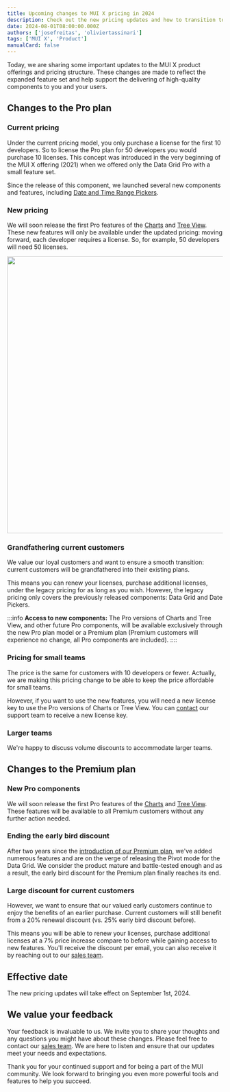 ```yaml
---
title: Upcoming changes to MUI X pricing in 2024
description: Check out the new pricing updates and how to transition to the new model.
date: 2024-08-01T08:00:00.000Z
authors: ['josefreitas', 'oliviertassinari']
tags: ['MUI X', 'Product']
manualCard: false
---
```


Today, we are sharing some important updates to the MUI X product offerings and pricing structure.
These changes are made to reflect the expanded feature set and help support the delivering of high-quality components to you and your users.

## Changes to the Pro plan

### Current pricing

Under the current pricing model, you only purchase a license for the first 10 developers.
So to license the Pro plan for 50 developers you would purchase 10 licenses.
This concept was introduced in the very beginning of the MUI X offering (2021) when we offered only the Data Grid Pro with a small feature set.

Since the release of this component, we launched several new components and features, including [Date and Time Range Pickers](/x/react-date-pickers/date-time-range-picker/).

### New pricing

We will soon release the first Pro features of the [Charts](/x/react-charts/) and [Tree View](/x/react-tree-view/).
These new features will only be available under the updated pricing: moving forward, each developer requires a license. So, for example, 50 developers will need 50 licenses.

<img src="/static/blog/mui-x-sep-2024-price-update/compare.png" width="1086" height="646" loading="lazy" alt="" style="border: 0; width: 543px;" />

### Grandfathering current customers

We value our loyal customers and want to ensure a smooth transition: current customers will be grandfathered into their existing plans.

This means you can renew your licenses, purchase additional licenses, under the legacy pricing for as long as you wish.
However, the legacy pricing only covers the previously released components: Data Grid and Date Pickers.

:::info
**Access to new components:** The Pro versions of Charts and Tree View, and other future Pro components, will be available exclusively through the new Pro plan model or a Premium plan (Premium customers will experience no change, all Pro components are included).
::::

### Pricing for small teams

The price is the same for customers with 10 developers or fewer.
Actually, we are making this pricing change to be able to keep the price affordable for small teams.

However, if you want to use the new features, you will need a new license key to use the Pro versions of Charts or Tree View.
You can [contact](https://support.mui.com/hc/en-us/requests/new) our support team to receive a new license key.

### Larger teams

We're happy to discuss volume discounts to accommodate larger teams.

## Changes to the Premium plan

### New Pro components

We will soon release the first Pro features of the [Charts](/x/react-charts/) and [Tree View](/x/react-tree-view/).
These features will be available to all Premium customers without any further action needed.

### Ending the early bird discount

After two years since the [introduction of our Premium plan](/blog/premium-plan-release/), we've added numerous features and are on the verge of releasing the Pivot mode for the Data Grid.
We consider the product mature and battle-tested enough and as a result, the early bird discount for the Premium plan finally reaches its end.

### Large discount for current customers

However, we want to ensure that our valued early customers continue to enjoy the benefits of an earlier purchase.
Current customers will still benefit from a 20% renewal discount (vs. 25% early bird discount before).

This means you will be able to renew your licenses, purchase additional licenses at a 7% price increase compare to before while gaining access to new features.
You'll receive the discount per email, you can also receive it by reaching out to our [sales team](mailto:sales@mui.com).

## Effective date

The new pricing updates will take effect on September 1st, 2024.

## We value your feedback

Your feedback is invaluable to us.
We invite you to share your thoughts and any questions you might have about these changes.
Please feel free to contact our [sales team](mailto:sales@mui.com).
We are here to listen and ensure that our updates meet your needs and expectations.

Thank you for your continued support and for being a part of the MUI community. We look forward to bringing you even more powerful tools and features to help you succeed.
